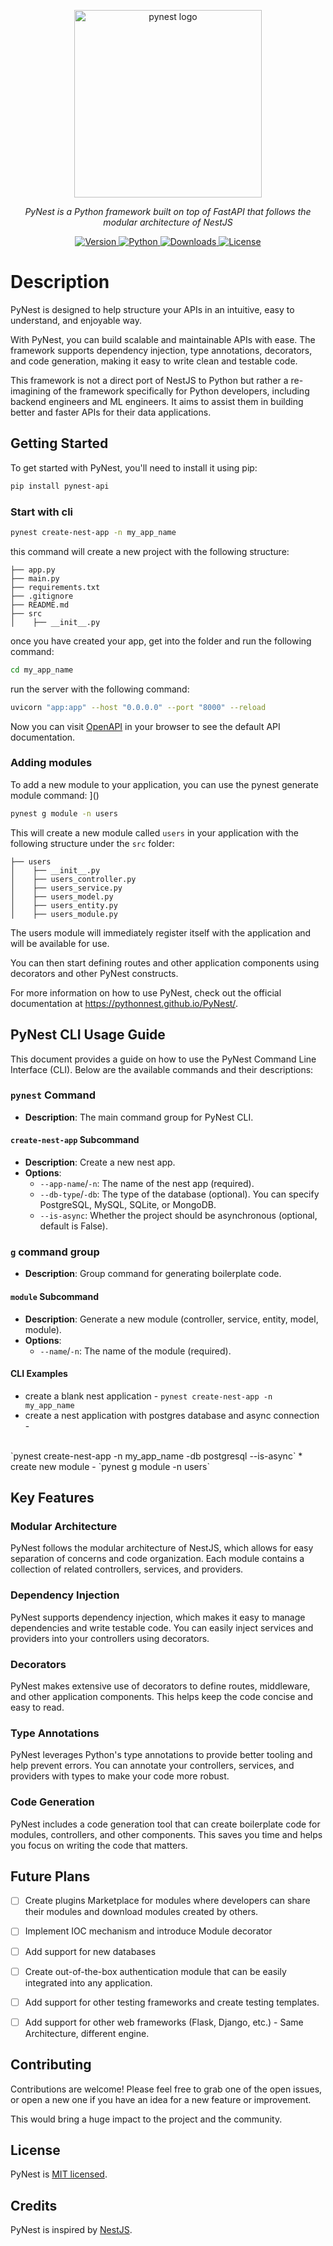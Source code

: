 <p align="center">
  <img src="docs/imgs/pynest-logo.png" title="pynest logo" width="300">
</p>
<p align="center">
    <em>PyNest is a Python framework built on top of FastAPI that follows the modular architecture of NestJS</em>
</p>
<p align="center">
    <a href="https://pypi.org/project/pynest-api">
        <img src="https://img.shields.io/pypi/v/pynest-api?color=%2334D058&label=pypi%20package" alt="Version">
    </a>
    <a href="https://pypi.org/project/pynest-api">
        <img src="https://img.shields.io/pypi/pyversions/pynest-api.svg?color=%2334D058" alt="Python">
    </a>
    <a href="https://pepy.tech/project/pynest-api">
        <img src="https://static.pepy.tech/personalized-badge/pynest-api?period=total&units=international_system&left_color=grey&right_color=brightgreen&left_text=Downloads" alt="Downloads">
    </a>
    <a href="https://github.com/PythonNest/PyNest/blob/main/LICENSE">
        <img src="https://img.shields.io/github/license/PythonNest/Pynest" alt="License">
    </a>
</p>


# Description

PyNest is designed to help structure your APIs in an intuitive, easy to understand, and enjoyable way.

With PyNest, you can build scalable and maintainable APIs with ease. The framework supports dependency injection, type annotations, decorators, and code generation, making it easy to write clean and testable code.

This framework is not a direct port of NestJS to Python but rather a re-imagining of the framework specifically for Python developers, including backend engineers and ML engineers. It aims to assist them in building better and faster APIs for their data applications.

## Getting Started
To get started with PyNest, you'll need to install it using pip:

```bash
pip install pynest-api
```

### Start with cli
```bash
pynest create-nest-app -n my_app_name
```

this command will create a new project with the following structure:

```text
├── app.py
├── main.py
├── requirements.txt
├── .gitignore
├── README.md
├── src
│    ├── __init__.py
```

once you have created your app, get into the folder and run the following command:

```bash
cd my_app_name
```

run the server with the following command:

```bash
uvicorn "app:app" --host "0.0.0.0" --port "8000" --reload
```

Now you can visit [OpenAPI](http://localhost:8000/docs) in your browser to see the default API documentation.

### Adding modules

To add a new module to your application, you can use the pynest generate module command:
]()
```bash
pynest g module -n users
```

This will create a new module called ```users``` in your application with the following structure under the ```src``` folder:

```text
├── users
│    ├── __init__.py
│    ├── users_controller.py
│    ├── users_service.py
│    ├── users_model.py
│    ├── users_entity.py
│    ├── users_module.py
```

The users module will immediately register itself with the application and will be available for use.

You can then start defining routes and other application components using decorators and other PyNest constructs.

For more information on how to use PyNest, check out the official documentation at https://pythonnest.github.io/PyNest/.

## PyNest CLI Usage Guide

This document provides a guide on how to use the PyNest Command Line Interface (CLI). Below are the available commands and their descriptions:

### `pynest` Command

- **Description**: The main command group for PyNest CLI.

#### `create-nest-app` Subcommand

- **Description**: Create a new nest app.
- **Options**:
  - `--app-name`/`-n`: The name of the nest app (required).
  - `--db-type`/`-db`: The type of the database (optional). You can specify PostgreSQL, MySQL, SQLite, or MongoDB.
  - `--is-async`: Whether the project should be asynchronous (optional, default is False).

### `g` command group

- **Description**: Group command for generating boilerplate code.

#### `module` Subcommand

- **Description**: Generate a new module (controller, service, entity, model, module).
- **Options**:
  - `--name`/`-n`: The name of the module (required).


#### CLI Examples
* create a blank nest application - 
`pynest create-nest-app -n my_app_name`
* create a nest application with postgres database and async connection - 
<br>
`pynest create-nest-app -n my_app_name -db postgresql --is-async`
* create new module - 
`pynest g module -n users`


## Key Features
### Modular Architecture

PyNest follows the modular architecture of NestJS, which allows for easy separation of concerns and code organization. Each module contains a collection of related controllers, services, and providers.

### Dependency Injection
PyNest supports dependency injection, which makes it easy to manage dependencies and write testable code. You can easily inject services and providers into your controllers using decorators.


### Decorators

PyNest makes extensive use of decorators to define routes, middleware, and other application components. This helps keep the code concise and easy to read.

### Type Annotations

PyNest leverages Python's type annotations to provide better tooling and help prevent errors. You can annotate your controllers, services, and providers with types to make your code more robust.

### Code Generation

PyNest includes a code generation tool that can create boilerplate code for modules, controllers, and other components. This saves you time and helps you focus on writing the code that matters.

## Future Plans

- [ ] Create plugins Marketplace for modules where developers can share their modules and download modules created by others.
- [ ] Implement IOC mechanism and introduce Module decorator
- [ ] Add support for new databases
- [ ] Create out-of-the-box authentication module that can be easily integrated into any application.
- [ ] Add support for other testing frameworks and create testing templates.
- [ ] Add support for other web frameworks (Flask, Django, etc.) - Same Architecture, different engine.


## Contributing

Contributions are welcome! Please feel free to grab one of the open issues,
or open a new one if you have an idea for a new feature or improvement.

This would bring a huge impact to the project and the community.

## License

PyNest is [MIT licensed](LICENSE).

## Credits

PyNest is inspired by [NestJS](https://nestjs.com/).
